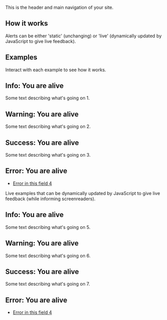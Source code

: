 <P styleSize="large">This is the header and main navigation of your site.</P>

## How it works

Alerts can be either 'static' (unchanging) or 'live' (dynamically updated by JavaScript to give live feedback).

## Examples

Interact with each example to see how it works.

<ExampleContainer>
    <Example title="Example: Alerts (static)">
        <Alert level="info" headingId="heading1">
            <H2 id="heading1">Info: You are alive</H2>
            <P>Some text describing what's going on 1.</P>
        </Alert>
         <Alert level="warning" headingId="heading2">
            <H2 id="heading2">Warning: You are alive</H2>
            <P>Some text describing what's going on 2.</P>
        </Alert>
         <Alert level="success" headingId="heading3">
            <H2 id="heading3">Success: You are alive</H2>
            <P>Some text describing what's going on 3.</P>
        </Alert>
         <Alert level="error" headingId="heading4">
            <H2 id="heading4">Error: You are alive</H2>
            <Ul bulleted>
                <Li><A href="#">Error in this field 4</A></Li>
            </Ul>
        </Alert>
    </Example>
</ExampleContainer>

Live examples that can be dynamically updated by JavaScript to give live feedback (while informing screenreaders).

<ExampleContainer>
    <Example title="Example: Alerts (live)">
        <Alert level="info" headingId="heading5" mode="live">
            <H2 id="heading5">Info: You are alive</H2>
            <P>Some text describing what's going on 5.</P>
        </Alert>
         <Alert level="warning" headingId="heading6" mode="live">
            <H2 id="heading6">Warning: You are alive </H2>
            <P>Some text describing what's going on 6.</P>
        </Alert>
         <Alert level="success" headingId="heading7" mode="live">
            <H2 id="heading7">Success: You are alive</H2>
            <P>Some text describing what's going on 7.</P>
        </Alert>
         <Alert level="error" headingId="heading8" mode="live">
            <H2 id="heading8">Error: You are alive</H2>
            <Ul bulleted>
                <Li><A href="#">Error in this field 4</A></Li>
            </Ul>
        </Alert>
    </Example>
</ExampleContainer>
